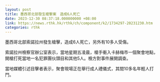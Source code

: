 ```yaml
---
layout: post
title: 墨西哥北部發生槍擊案　造成6人死亡
date: 2023-12-30 08:37:18.000000000 +08:00
link: https://news.rthk.hk/rthk/ch/component/k2/1734297-20231230.htm
categories: rthk
---
```


墨西哥北部索諾拉州發生槍擊，造成6人死亡，另外有10多人受傷。

索諾拉州檢察官辦公室表示，當地星期五凌晨，槍手衝入卡赫梅市一個聚會地點，開槍打死當地一名犯罪團伙頭目和其他5人。檢方對事件展開調查。

當地媒體引述目擊者表示，聚會現場正在舉行成人禮儀式，其間10多名年輕人打鬥。
